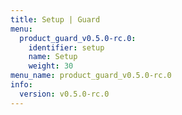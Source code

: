 ```yaml
---
title: Setup | Guard
menu:
  product_guard_v0.5.0-rc.0:
    identifier: setup
    name: Setup
    weight: 30
menu_name: product_guard_v0.5.0-rc.0
info:
  version: v0.5.0-rc.0
---
```


